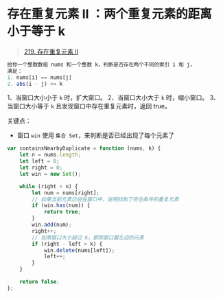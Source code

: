 
# 存在重复元素 II ：两个重复元素的距离小于等于 k


> [219. 存在重复元素 II](https://leetcode.cn/problems/contains-duplicate-ii/)


```javascript
给你一个整数数组 nums 和一个整数 k，判断是否存在两个不同的索引 i 和 j，
满足：
1. nums[i] == nums[j]
2. abs(i - j) <= k
```

1、当窗口大小小于 `k` 时，扩大窗口。
2、当窗口大小大于 `k` 时，缩小窗口。
3、当窗口大小等于 `k` 且发现窗口中存在重复元素时，返回 true。


关键点：
- 窗口 `win` 使用 `集合 Set`，来判断是否已经出现了每个元素了

```javascript
var containsNearbyDuplicate = function (nums, k) {
    let n = nums.length;
    let left = 0;
    let right = 0;
    let win = new Set();

    while (right < n) {
        let num = nums[right];
        // 如果当前元素已经在窗口中，说明找到了符合条件的重复元素
        if (win.has(num)) {
            return true;
        }
        win.add(num);
        right++;
        // 如果窗口大小超过 k，删除窗口最左边的元素
        if (right - left > k) {
            win.delete(nums[left]);
            left++;
        }
    }

    return false;
};
```